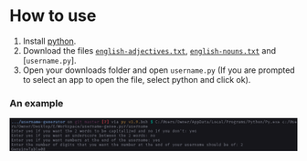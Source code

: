 # How to use

1. Install [python](https://python.org/downloads).
2. Download the files [`english-adjectives.txt`](https://raw.githubusercontent.com/DhruvMitna/username-generator/master/english-adjectives.txt), [`english-nouns.txt`](https://raw.githubusercontent.com/DhruvMitna/username-generator/master/english-adjectives.txt) and [`username.py`].
3. Open your downloads folder and open `username.py` (If you are prompted to select an app to open the file, select python and click ok).

### An example

![Demo image](demo.png "Demo")